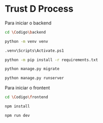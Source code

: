 # Trust D Process

Para iniciar o  backend

```bash
cd \Codigo\backend
```
```bash
python -m venv venv
```
```bash
.venv\Scripts\Activate.ps1
```
```bash
python -m pip install -r requirements.txt
```
```bash
python manage.py migrate
```
```bash
python manage.py runserver
```

Para iniciar o frontent

```bash
cd \Codigo\frontend
```
```bash
npm install
```
```bash
npm run dev
